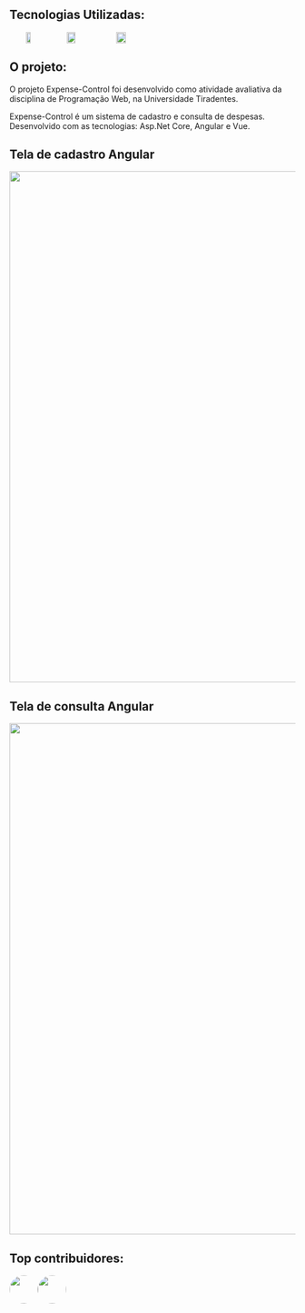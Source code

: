 
## Tecnologias Utilizadas: 
<div align="center" style="display:flex; ">

<img src="https://upload.wikimedia.org/wikipedia/commons/thumb/c/cf/Angular_full_color_logo.svg/250px-Angular_full_color_logo.svg.png" width="13%" height="55%"/>

<img src="https://user-images.githubusercontent.com/41491555/69926952-2c0db580-1495-11ea-9ee7-18480ca6b639.png" width="17%" height="45%"/>

<img src="https://user-images.githubusercontent.com/41491555/69926858-d9cc9480-1494-11ea-8ae4-93cf37197c63.png" width="18%" height="45%"/>
</div>

</div>

## O projeto:
<p style="text-indent= 50px;">
O projeto Expense-Control foi desenvolvido como atividade avaliativa da disciplina de Programação Web, na Universidade Tiradentes.

Expense-Control é um sistema de cadastro e consulta de despesas. Desenvolvido com as tecnologias: Asp.Net Core, Angular e Vue.
<p>
 
 ## Tela de cadastro Angular
<img src="https://user-images.githubusercontent.com/41491555/69927721-d4bd1480-1497-11ea-917e-3756e9633c98.jpg" width="900px"/>

## Tela de consulta Angular
<img src="https://user-images.githubusercontent.com/41491555/69927762-0504b300-1498-11ea-9790-9225a38d7dc6.jpg" width="900px" />

## Top contribuidores:

<div style="display:flex; justify-content: flex-start">
 <a href="https://github.com/kelvinmuriilo"><img src="https://avatars0.githubusercontent.com/u/41491555?s=60&v=4" width="50px", style="border-radius: 25px;"/></a>
   <a href="https://github.com/nathanfeitoza"><img src="https://avatars3.githubusercontent.com/u/37680036?s=400&v=4" width="50px", style="border-radius: 25px;"/></a>
</div>



